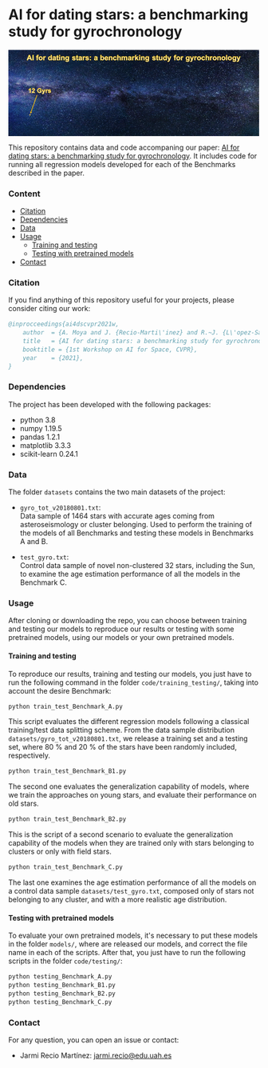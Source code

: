 # AI for dating stars: a benchmarking study for gyrochronology

<p align="center">
  <img src="./gif/stars.gif" alt="AI for dating stars: a benchmarking study for gyrochronology" title="AI for dating stars: a benchmarking study for gyrochronology" width="652" zoom="343" align="center" />
</p>

This repository contains data and code accompaning our paper: [AI for dating stars: a benchmarking study for gyrochronology](https://gram.web.uah.es/data/publications/ai4space-cvpr21w-moya.pdf). It includes code for running all regression models developed for each of the Benchmarks described in the paper.


### Content

  * [Citation](#citation)  
  * [Dependencies](#dependencies)
  * [Data](#data)
  * [Usage](#usage)
    * [Training and testing](#training-and-testing)
    * [Testing with pretrained models](#testing-with-pretrained-models)
  * [Contact](#contact)


### Citation

If you find anything of this repository useful for your projects, please consider citing our work:

```bibtex
@inprocceedings{ai4dscvpr2021w,
	author  = {A. Moya and J. {Recio-Marti\'inez} and R.~J. {L\'opez-Sastre}},
	title   = {AI for dating stars: a benchmarking study for gyrochronology},
  	booktitle = {1st Workshop on AI for Space, CVPR},
	year	= {2021},	
}
```

### Dependencies
The project has been developed with the following packages: 
- python 3.8
- numpy 1.19.5
- pandas 1.2.1
- matplotlib 3.3.3
- scikit-learn 0.24.1


### Data

The folder `datasets` contains the two main datasets of the project:

- `gyro_tot_v20180801.txt`:  
  Data sample of 1464 stars with accurate ages coming from asteroseismology or cluster belonging. Used to perform the training of the models of all Benchmarks and testing these  models in Benchmarks A and B.  

- `test_gyro.txt`:  
  Control data sample of novel non-clustered 32 stars, including the Sun, to examine the age estimation performance of all the models in the Benchmark C.


### Usage  

After cloning or downloading the repo, you can choose between training and testing our models to reproduce our results or testing with some pretrained models, using our models or your own pretrained models.

#### Training and testing  
  
To reproduce our results, training and testing our models, you just have to run the following command in the folder `code/training_testing/`, taking into account the desire Benchmark:

```bash
python train_test_Benchmark_A.py
```
This script evaluates the different regression models following a classical training/test data splitting scheme. From the data sample distribution `datasets/gyro_tot_v20180801.txt`, we release a training set and a testing set, where 80 % and 20 % of the stars have been randomly included, respectively.

```bash
python train_test_Benchmark_B1.py 
```
The second one evaluates the generalization capability of models, where we train the approaches on young stars, and evaluate their performance on old stars. 

```bash
python train_test_Benchmark_B2.py
```
This is the script of a second scenario to evaluate the generalization capability of the models when they are trained only with stars belonging to clusters or only with field stars.

```bash
python train_test_Benchmark_C.py
```
The last one examines the age estimation performance of all the models on a control data sample `datasets/test_gyro.txt`, composed only of stars not belonging to any cluster, and with a more realistic age distribution.

#### Testing with pretrained models

To evaluate your own pretrained models, it's necessary to put these models in the folder `models/`, where are released our models, and correct the file name in each of the scripts. After that, you just have to run the following scripts in the folder `code/testing/`:
```bash
python testing_Benchmark_A.py
python testing_Benchmark_B1.py
python testing_Benchmark_B2.py
python testing_Benchmark_C.py
```

### Contact

For any question, you can open an issue or contact:

- Jarmi Recio Martínez: jarmi.recio@edu.uah.es

